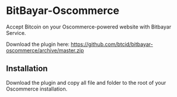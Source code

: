 BitBayar-Oscommerce
================

Accept Bitcoin on your Oscommerce-powered website with Bitbayar Service. 

Download the plugin here: https://github.com/btcid/bitbayar-oscommerce/archive/master.zip

Installation
-------

Download the plugin and copy all file and folder to the root of your Oscommerce installation.
